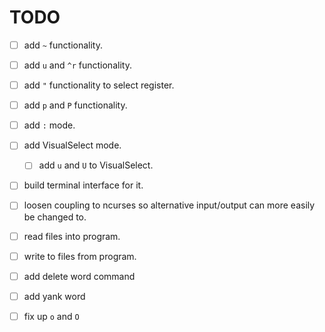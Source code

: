 # TODO  
- [ ] add ```~``` functionality.
- [ ] add ```u``` and ```^r``` functionality.
- [ ] add ``"`` functionality to select register.
- [ ] add ``p`` and ```P``` functionality.
- [ ] add ``:`` mode.
- [ ] add VisualSelect mode.
  - [ ] add ```u``` and ```U``` to VisualSelect.
- [ ] build terminal interface for it.
- [ ] loosen coupling to ncurses so alternative input/output can more easily be changed to.
- [ ] read files into program.
- [ ] write to files from program.
- [ ] add delete word command
- [ ] add yank word
- [ ] fix up ```o``` and ```O```



